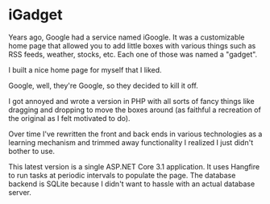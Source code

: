 # iGadget

Years ago, Google had a service named iGoogle.
It was a customizable home page that allowed you to add little boxes with various things such as RSS feeds, weather, stocks, etc.
Each one of those was named a "gadget".

I built a nice home page for myself that I liked.

Google, well, they're Google, so they decided to kill it off.

I got annoyed and wrote a version in PHP with all sorts of fancy things like dragging and dropping to move the boxes around (as faithful a recreation of the original as I felt motivated to do).

Over time I've rewritten the front and back ends in various technologies as a learning mechanism and trimmed away functionality I realized I just didn't bother to use.


This latest version is a single ASP.NET Core 3.1 application.
It uses Hangfire to run tasks at periodic intervals to populate the page.
The database backend is SQLite because I didn't want to hassle with an actual database server.

